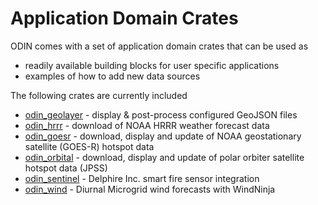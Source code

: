 # Application Domain Crates

ODIN comes with a set of application domain crates that can be used as

- readily available building blocks for user specific applications
- examples of how to add new data sources

The following crates are currently included

- [odin_geolayer](odin_geolayer/odin_geolayer.md) - display & post-process configured GeoJSON files
- [odin_hrrr](odin_hrrr/odin_hrrr.md) - download of NOAA HRRR weather forecast data
- [odin_goesr](odin_goesr/odin_goesr.md) - download, display and update of NOAA geostationary satellite (GOES-R) hotspot data
- [odin_orbital](odin_orbital/odin_orbital.md) - download, display and update of polar orbiter satellite hotspot data (JPSS)
- [odin_sentinel](odin_sentinel/odin_sentinel.md) - Delphire Inc. smart fire sensor integration
- [odin_wind](odin_wind/odin_wind.md) - Diurnal Microgrid wind forecasts with WindNinja

